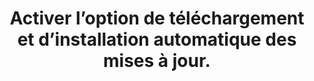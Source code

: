---
categories: category-pXhlU6Uzh80hZ6cMMDbks
risk: 'Reporter les mises à jour implique de laisser opérantes les vulnérabilités.
  Ces dernières sont facilement repérables depuis Internet et favorise la tentation
  de compromettre en ligne le système d’exploitation et les données. Il existe un
  risque de dépassement du contrat de licence du logiciel, ne permettant plus la ou
  les mises à jour lorsque l’on décide finalement de le faire. '
title: Activer l’option de téléchargement et d’installation automatique des mises
  à jour.
uuid: good-practice-O5y8Xs84dVnxlzA6hHwrD
visibleInCms: true
vulnerability: Opérer manuellement la gestion des mises à jour.
---